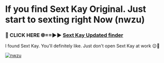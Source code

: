 # If you find Sext Kay Original. Just start to sexting right Now (nwzu)

<h3>🔴 CLICK HERE 🌐==►► <a href="https://tinyurl.com/2s32jyrn" rel="nofollow">Sext Kay Updated finder</a></h3>

I found Sext Kay. You'll definitely like. Just don't open Sext Kay at work 😉💬

[![nwzu](https://i.imgur.com/sZc9xG4.jpeg)](https://tinyurl.com/2s32jyrn)
